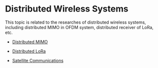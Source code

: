 # Distributed Wireless Systems

This topic is related to the researches of distributed wireless systems, including distributed MIMO in OFDM system, distributed receiver of LoRa, etc.

- [Distributed MIMO](./distributed_mimo.md)
- [Distributed LoRa](./lora_receiver.md)

- [Satellite Communications](./satellite_comm.md)

